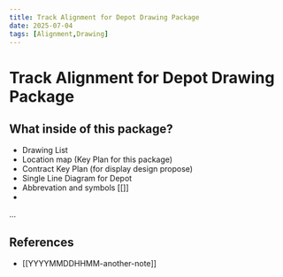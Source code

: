 ```yaml
---
title: Track Alignment for Depot Drawing Package
date: 2025-07-04
tags: [Alignment,Drawing]
---
```


# Track Alignment for Depot Drawing Package

## What inside of this package?
- Drawing List
- Location map (Key Plan for this package)
- Contract Key Plan (for display design propose)
- Single Line Diagram for Depot
- Abbrevation and symbols [[]]
- 


...

## References

- [[YYYYMMDDHHMM-another-note]]
